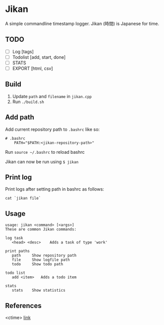 # Jikan
A simple commandline timestamp logger.  Jikan (時間) is Japanese for time.

## TODO
- [ ] Log [tags]
- [ ] Todolist [add, start, done]
- [ ] STATS 
- [ ] EXPORT [html, csv]

## Build
1. Update `path` and `filename` in `jikan.cpp`
2. Run ` ./build.sh `

## Add path
Add current repository path to `.bashrc` like so:
```
# .bashrc 
    PATH="$PATH:<jikan-repository-path>"
```
Run `source ~/.bashrc` to reload bashrc

Jikan can now be run using `$ jikan `

## Print log
Print logs after setting path in bashrc as follows:

``` cat `jikan file` ```

## Usage
``` 
usage: jikan <command> [<args>]
These are common Jikan commands:

log task
   <head> <desc> 	Adds a task of type 'work'

print paths
   path 	Show repository path
   file 	Show logfile path
   todo 	Show todo path

todo list
   add <item> 	Adds a todo item

stats
   stats 	Show statistics
```
## References
&lt;ctime&gt; [link](https://www.tutorialspoint.com/cplusplus/cpp_date_time.htm)

